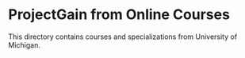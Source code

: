 # ProjectGain from Online Courses

This directory contains courses and specializations from University of Michigan.
